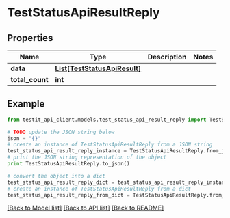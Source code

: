# TestStatusApiResultReply


## Properties
Name | Type | Description | Notes
------------ | ------------- | ------------- | -------------
**data** | [**List[TestStatusApiResult]**](TestStatusApiResult.md) |  | 
**total_count** | **int** |  | 

## Example

```python
from testit_api_client.models.test_status_api_result_reply import TestStatusApiResultReply

# TODO update the JSON string below
json = "{}"
# create an instance of TestStatusApiResultReply from a JSON string
test_status_api_result_reply_instance = TestStatusApiResultReply.from_json(json)
# print the JSON string representation of the object
print TestStatusApiResultReply.to_json()

# convert the object into a dict
test_status_api_result_reply_dict = test_status_api_result_reply_instance.to_dict()
# create an instance of TestStatusApiResultReply from a dict
test_status_api_result_reply_from_dict = TestStatusApiResultReply.from_dict(test_status_api_result_reply_dict)
```
[[Back to Model list]](../README.md#documentation-for-models) [[Back to API list]](../README.md#documentation-for-api-endpoints) [[Back to README]](../README.md)


